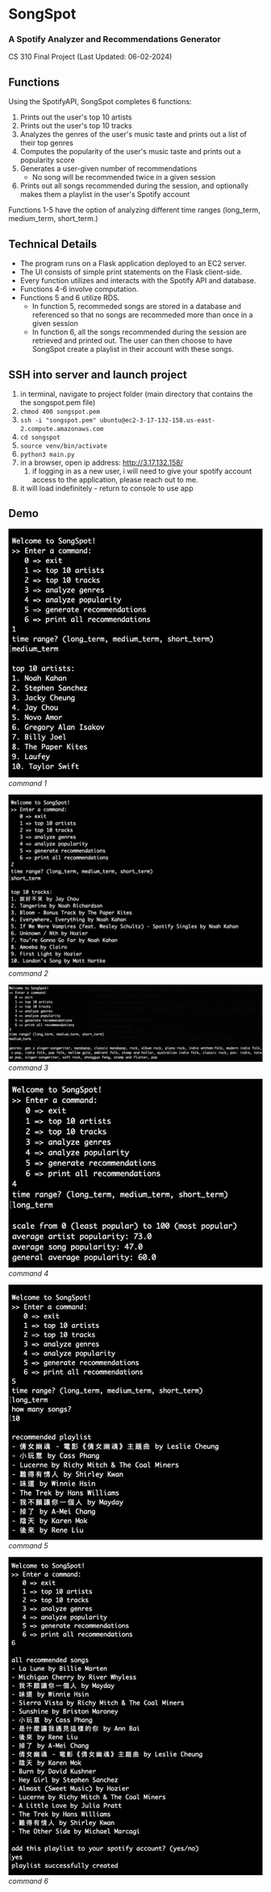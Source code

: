 # SongSpot
### A Spotify Analyzer and Recommendations Generator
CS 310 Final Project (Last Updated: 06-02-2024)

## Functions

Using the SpotifyAPI, SongSpot completes 6 functions:
1. Prints out the user's top 10 artists
2. Prints out the user's top 10 tracks
3. Analyzes the genres of the user's music taste and prints out a list of their top genres
4. Computes the popularity of the user's music taste and prints out a popularity score
5. Generates a user-given number of recommendations
    - No song will be recommended twice in a given session
6. Prints out all songs recommended during the session, and optionally makes them a playlist in the user's Spotify account

Functions 1-5 have the option of analyzing different time ranges (long_term, medium_term, short_term.)

## Technical Details
- The program runs on a Flask application deployed to an EC2 server.
- The UI consists of simple print statements on the Flask client-side.
- Every function utilizes and interacts with the Spotify API and database.
- Functions 4-6 involve computation.
- Functions 5 and 6 utilize RDS.
    - In function 5, recommeded songs are stored in a database and referenced so that no songs are recommeded more than once in a given session
    - In function 6, all the songs recommended during the session are retrieved and printed out. The user can then choose to have SongSpot create a playlist in their account with these songs.

## SSH into server and launch project
1. in terminal, navigate to project folder (main directory that contains the the songspot.pem file)
2. `chmod 400 songspot.pem`
3. `ssh -i "songspot.pem" ubuntu@ec2-3-17-132-158.us-east-2.compute.amazonaws.com`
4. `cd songspot`
5. `source venv/bin/activate`
6. `python3 main.py`
7. in a browser, open ip address: http://3.17.132.158/
    1. if logging in as a new user, i will need to give your spotify account access to the application, please reach out to me.
8. it will load indefinitely - return to console to use app

## Demo
![command 1](external/cmd1.png)   
*command 1*

![command 2](external/cmd2.png)  
*command 2*

![command 3](external/cmd3.png)  
*command 3*

![command 4](external/cmd4.png)  
*command 4*

![command 2](external/cmd5.png)  
*command 5*

![command 2](external/cmd6.png)  
*command 6*